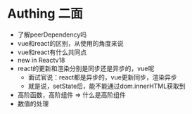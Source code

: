 # Authing 二面

- 了解peerDependency吗
- vue和react的区别，从使用的角度来说
- vue和react有什么共同点
- new in Reactv18
- react的更新和渲染分别是同步还是异步的，vue呢
  - 面试官说：react都是异步的，vue更新同步，渲染异步
  - 就是说，setState后，能不能通过dom.innerHTML获取到
- 高阶函数，高阶组件 => 什么是高阶组件
- 数值的处理